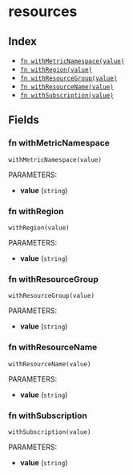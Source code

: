 # resources



## Index

* [`fn withMetricNamespace(value)`](#fn-withmetricnamespace)
* [`fn withRegion(value)`](#fn-withregion)
* [`fn withResourceGroup(value)`](#fn-withresourcegroup)
* [`fn withResourceName(value)`](#fn-withresourcename)
* [`fn withSubscription(value)`](#fn-withsubscription)

## Fields

### fn withMetricNamespace

```jsonnet
withMetricNamespace(value)
```

PARAMETERS:

* **value** (`string`)


### fn withRegion

```jsonnet
withRegion(value)
```

PARAMETERS:

* **value** (`string`)


### fn withResourceGroup

```jsonnet
withResourceGroup(value)
```

PARAMETERS:

* **value** (`string`)


### fn withResourceName

```jsonnet
withResourceName(value)
```

PARAMETERS:

* **value** (`string`)


### fn withSubscription

```jsonnet
withSubscription(value)
```

PARAMETERS:

* **value** (`string`)

